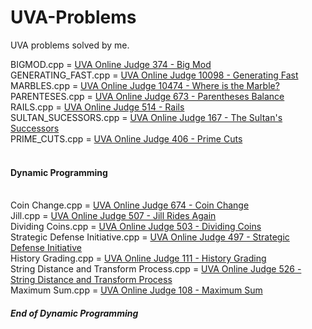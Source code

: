 # UVA-Problems
UVA problems solved by me.


BIGMOD.cpp = <a href = "https://uva.onlinejudge.org/index.php?option=onlinejudge&page=show_problem&problem=310"> UVA Online Judge 374 - Big Mod  </a> <br>
GENERATING_FAST.cpp = <a href = "https://uva.onlinejudge.org/index.php?option=onlinejudge&page=show_problem&problem=1039">UVA Online Judge 10098 - Generating Fast </a> <br>
MARBLES.cpp = <a href = "https://uva.onlinejudge.org/index.php?option=onlinejudge&page=show_problem&problem=1415">UVA Online Judge  10474 - Where is the Marble? </a> <br>
PARENTESES.cpp = <a href = "https://uva.onlinejudge.org/index.php?option=onlinejudge&page=show_problem&problem=614">UVA Online Judge  673 - Parentheses Balance </a> <br>
RAILS.cpp = <a href = "https://uva.onlinejudge.org/index.php?option=onlinejudge&page=show_problem&problem=455">UVA Online Judge 514 - Rails  </a> <br>
SULTAN_SUCESSORS.cpp = <a href = "https://uva.onlinejudge.org/index.php?option=onlinejudge&page=show_problem&problem=103">UVA Online Judge 167 - The Sultan's Successors  </a> <br>
PRIME_CUTS.cpp = <a href= "https://uva.onlinejudge.org/index.php?option=onlinejudge&page=show_problem&problem=347"> UVA Online Judge 406 - Prime Cuts </a> <br><br>
<h4>Dynamic Programming</h4><br>
Coin Change.cpp = <a href = "https://uva.onlinejudge.org/index.php?option=onlinejudge&page=show_problem&problem=615">UVA Online Judge 674 - Coin Change </a> <br>
Jill.cpp = <a href = "https://uva.onlinejudge.org/index.php?option=onlinejudge&page=show_problem&problem=448"> UVA Online Judge 507 - Jill Rides Again</a> <br>
Dividing Coins.cpp = <a href = "https://uva.onlinejudge.org/index.php?option=onlinejudge&page=show_problem&problem=503"> UVA Online Judge 503 - Dividing Coins</a> <br>
Strategic Defense Initiative.cpp = <a href = "https://uva.onlinejudge.org/index.php?option=onlinejudge&page=show_problem&problem=438"> UVA Online Judge 497 - Strategic Defense Initiative</a> <br>
History Grading.cpp = <a href = "https://uva.onlinejudge.org/index.php?option=onlinejudge&page=show_problem&problem=47"> UVA Online Judge 111 - History Grading</a> <br>
String Distance and Transform Process.cpp = <a href = "https://uva.onlinejudge.org/index.php?option=com_onlinejudge&Itemid=8&page=show_problem&problem=467"> UVA Online Judge 526 - String Distance and Transform Process</a> <br>
Maximum Sum.cpp = <a href = "https://uva.onlinejudge.org/index.php?option=com_onlinejudge&Itemid=8&page=show_problem&problem=44"> UVA Online Judge 108 - Maximum Sum</a> <br>

<h5> End of Dynamic Programming</h5><br>

